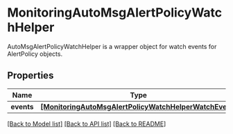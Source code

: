 # MonitoringAutoMsgAlertPolicyWatchHelper

AutoMsgAlertPolicyWatchHelper is a wrapper object for watch events for AlertPolicy objects.
## Properties
Name | Type | Description | Notes
------------ | ------------- | ------------- | -------------
**events** | [**[MonitoringAutoMsgAlertPolicyWatchHelperWatchEvent]**](MonitoringAutoMsgAlertPolicyWatchHelperWatchEvent.md) |  | [optional] 

[[Back to Model list]](../README.md#documentation-for-models) [[Back to API list]](../README.md#documentation-for-api-endpoints) [[Back to README]](../README.md)


